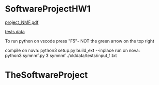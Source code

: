 # SoftwareProjectHW1

[project_NMF.pdf](https://github.com/Frostswing/TheSoftwareProject/files/12523480/project_NMF.pdf)

[tests data](https://docs.google.com/spreadsheets/d/1-6MauHUQOco9jXE3B6dBwO4hImGQSyMZbodNBbdyvIw/edit)

To run python on vscode press "F5"- NOT the green arrow on the top right

compile on nova:
  python3 setup.py build_ext --inplace
run on nova:
  python3 symnmf.py 3 symnmf ./olddata/tests/input_1.txt

# TheSoftwareProject
